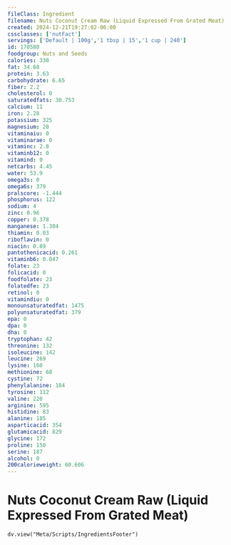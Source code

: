 ```yaml
---
fileClass: Ingredient
filename: Nuts Coconut Cream Raw (Liquid Expressed From Grated Meat)
created: 2024-12-21T19:27:02-06:00
cssclasses: ['nutFact']
servings: ['Default | 100g','1 tbsp | 15','1 cup | 240']
id: 170580
foodgroup: Nuts and Seeds
calories: 330
fat: 34.68
protein: 3.63
carbohydrate: 6.65
fiber: 2.2
cholesterol: 0
saturatedfats: 30.753
calcium: 11
iron: 2.28
potassium: 325
magnesium: 28
vitaminaiu: 0
vitaminarae: 0
vitaminc: 2.8
vitaminb12: 0
vitamind: 0
netcarbs: 4.45
water: 53.9
omega3s: 0
omega6s: 379
pralscore: -1.444
phosphorus: 122
sodium: 4
zinc: 0.96
copper: 0.378
manganese: 1.304
thiamin: 0.03
riboflavin: 0
niacin: 0.89
pantothenicacid: 0.261
vitaminb6: 0.047
folate: 23
folicacid: 0
foodfolate: 23
folatedfe: 23
retinol: 0
vitamindiu: 0
monounsaturatedfat: 1475
polyunsaturatedfat: 379
epa: 0
dpa: 0
dha: 0
tryptophan: 42
threonine: 132
isoleucine: 142
leucine: 269
lysine: 160
methionine: 68
cystine: 72
phenylalanine: 184
tyrosine: 112
valine: 220
arginine: 595
histidine: 83
alanine: 185
asparticacid: 354
glutamicacid: 829
glycine: 172
proline: 150
serine: 187
alcohol: 0
200calorieweight: 60.606
---
```


# Nuts Coconut Cream Raw (Liquid Expressed From Grated Meat)

```dataviewjs
dv.view("Meta/Scripts/IngredientsFooter")
```